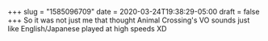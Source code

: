 +++
slug = "1585096709"
date = 2020-03-24T19:38:29-05:00
draft = false
+++
So it was not just me that thought Animal Crossing's VO sounds just like English/Japanese played at high speeds XD